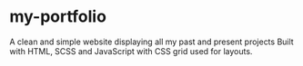 # my-portfolio
A clean and simple website displaying all my past and present projects
Built with HTML, SCSS and JavaScript with CSS grid used for layouts. 
